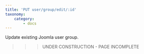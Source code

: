 ```yaml
---
title: 'PUT user/group/edit/:id'
taxonomy:
    category:
        - docs
---
```


Update existing Joomla user group.

>>> UNDER CONSTRUCTION - PAGE INCOMPLETE